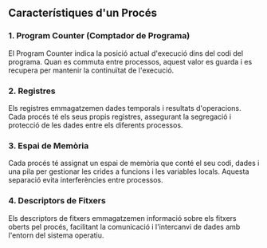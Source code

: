 ## Característiques d'un Procés

### 1. Program Counter (Comptador de Programa)
El Program Counter indica la posició actual d'execució dins del codi del programa. Quan es commuta entre processos, aquest valor es guarda i es recupera per mantenir la continuïtat de l'execució.

### 2. Registres
Els registres emmagatzemen dades temporals i resultats d'operacions. Cada procés té els seus propis registres, assegurant la segregació i protecció de les dades entre els diferents processos.

### 3. Espai de Memòria
Cada procés té assignat un espai de memòria que conté el seu codi, dades i una pila per gestionar les crides a funcions i les variables locals. Aquesta separació evita interferències entre processos.

### 4. Descriptors de Fitxers
Els descriptors de fitxers emmagatzemen informació sobre els fitxers oberts pel procés, facilitant la comunicació i l'intercanvi de dades amb l'entorn del sistema operatiu.


